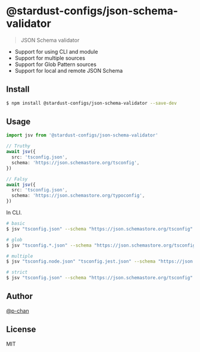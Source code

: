 # @stardust-configs/json-schema-validator

> JSON Schema validator

- Support for using CLI and module
- Support for multiple sources
- Support for Glob Pattern sources
- Support for local and remote JSON Schema

## Install

```bash
$ npm install @stardust-configs/json-schema-validator --save-dev
```

## Usage

```ts
import jsv from '@stardust-configs/json-schema-validator'

// Truthy
await jsv({
  src: 'tsconfig.json',
  schema: 'https://json.schemastore.org/tsconfig',
})

// Falsy
await jsv({
  src: 'tsconfig.json',
  schema: 'https://json.schemastore.org/typoconfig',
})
```

In CLI.

```bash
# basic
$ jsv "tsconfig.json" --schema "https://json.schemastore.org/tsconfig"

# glob
$ jsv "tsconfig.*.json" --schema "https://json.schemastore.org/tsconfig"

# multiple
$ jsv "tsconfig.node.json" "tsconfig.jest.json" --schema "https://json.schemastore.org/tsconfig"

# strict
$ jsv "tsconfig.json" --schema "https://json.schemastore.org/tsconfig" --strict
```

## Author

[@p-chan](https://github.com/p-chan)

## License

MIT

